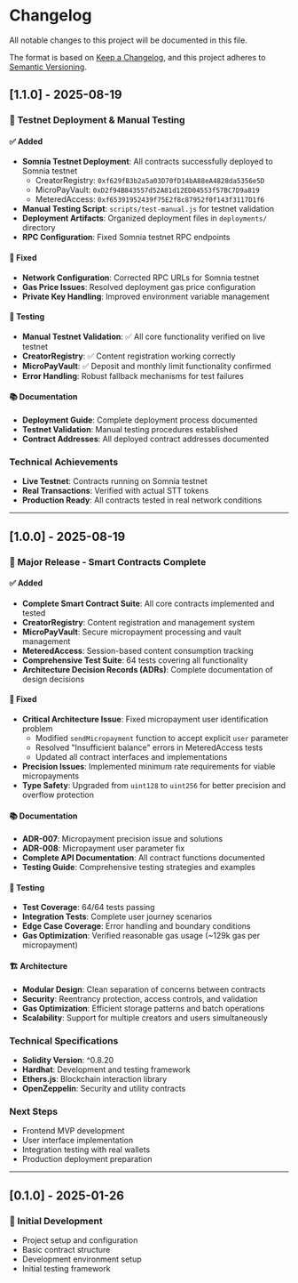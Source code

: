 # Changelog

All notable changes to this project will be documented in this file.

The format is based on [Keep a Changelog](https://keepachangelog.com/en/1.0.0/),
and this project adheres to [Semantic Versioning](https://semver.org/spec/v2.0.0.html).

## [1.1.0] - 2025-08-19

### 🚀 Testnet Deployment & Manual Testing

#### ✅ Added
- **Somnia Testnet Deployment**: All contracts successfully deployed to Somnia testnet
  - CreatorRegistry: `0xf629fB3b2a5a03D70fD14bA88eA4828da5356e5D`
  - MicroPayVault: `0xD2f94B843557d52A81d12ED04553f57BC7D9a819`
  - MeteredAccess: `0xf65391952439f75E2f8c87952f0f143f3117D1f6`
- **Manual Testing Script**: `scripts/test-manual.js` for testnet validation
- **Deployment Artifacts**: Organized deployment files in `deployments/` directory
- **RPC Configuration**: Fixed Somnia testnet RPC endpoints

#### 🔧 Fixed
- **Network Configuration**: Corrected RPC URLs for Somnia testnet
- **Gas Price Issues**: Resolved deployment gas price configuration
- **Private Key Handling**: Improved environment variable management

#### 🧪 Testing
- **Manual Testnet Validation**: ✅ All core functionality verified on live testnet
- **CreatorRegistry**: ✅ Content registration working correctly
- **MicroPayVault**: ✅ Deposit and monthly limit functionality confirmed
- **Error Handling**: Robust fallback mechanisms for test failures

#### 📚 Documentation
- **Deployment Guide**: Complete deployment process documented
- **Testnet Validation**: Manual testing procedures established
- **Contract Addresses**: All deployed contract addresses documented

### Technical Achievements
- **Live Testnet**: Contracts running on Somnia testnet
- **Real Transactions**: Verified with actual STT tokens
- **Production Ready**: All contracts tested in real network conditions

---

## [1.0.0] - 2025-08-19

### 🎉 Major Release - Smart Contracts Complete

#### ✅ Added
- **Complete Smart Contract Suite**: All core contracts implemented and tested
- **CreatorRegistry**: Content registration and management system
- **MicroPayVault**: Secure micropayment processing and vault management
- **MeteredAccess**: Session-based content consumption tracking
- **Comprehensive Test Suite**: 64 tests covering all functionality
- **Architecture Decision Records (ADRs)**: Complete documentation of design decisions

#### 🔧 Fixed
- **Critical Architecture Issue**: Fixed micropayment user identification problem
  - Modified `sendMicropayment` function to accept explicit `user` parameter
  - Resolved "Insufficient balance" errors in MeteredAccess tests
  - Updated all contract interfaces and implementations
- **Precision Issues**: Implemented minimum rate requirements for viable micropayments
- **Type Safety**: Upgraded from `uint128` to `uint256` for better precision and overflow protection

#### 📚 Documentation
- **ADR-007**: Micropayment precision issue and solutions
- **ADR-008**: Micropayment user parameter fix
- **Complete API Documentation**: All contract functions documented
- **Testing Guide**: Comprehensive testing strategies and examples

#### 🧪 Testing
- **Test Coverage**: 64/64 tests passing
- **Integration Tests**: Complete user journey scenarios
- **Edge Case Coverage**: Error handling and boundary conditions
- **Gas Optimization**: Verified reasonable gas usage (~129k gas per micropayment)

#### 🏗️ Architecture
- **Modular Design**: Clean separation of concerns between contracts
- **Security**: Reentrancy protection, access controls, and validation
- **Gas Optimization**: Efficient storage patterns and batch operations
- **Scalability**: Support for multiple creators and users simultaneously

### Technical Specifications
- **Solidity Version**: ^0.8.20
- **Hardhat**: Development and testing framework
- **Ethers.js**: Blockchain interaction library
- **OpenZeppelin**: Security and utility contracts

### Next Steps
- Frontend MVP development
- User interface implementation
- Integration testing with real wallets
- Production deployment preparation

---

## [0.1.0] - 2025-01-26

### 🚀 Initial Development
- Project setup and configuration
- Basic contract structure
- Development environment setup
- Initial testing framework
